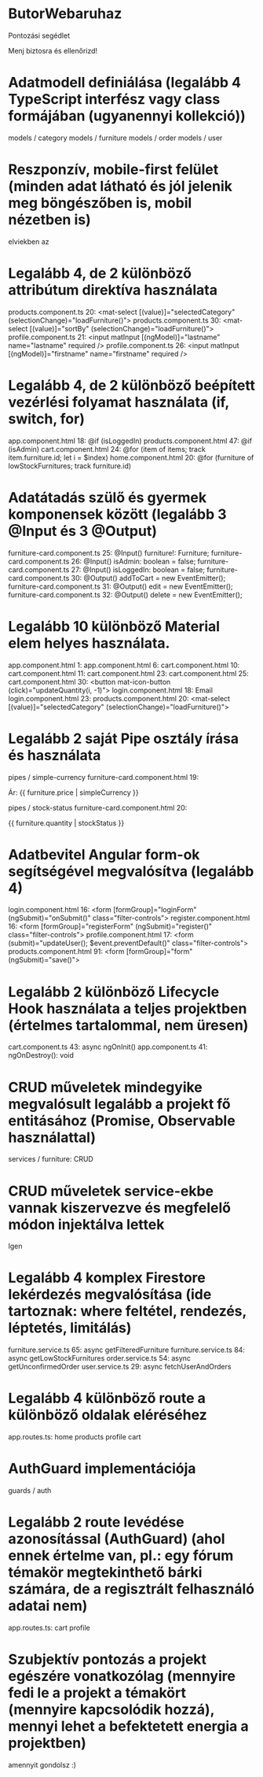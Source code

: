 # ButorWebaruhaz

Pontozási segédlet

Menj biztosra és ellenőrizd!

# Adatmodell definiálása (legalább 4 TypeScript interfész vagy class formájában (ugyanennyi kollekció))
models / category
models / furniture
models / order
models / user

# Reszponzív, mobile-first felület (minden adat látható és jól jelenik meg böngészőben is, mobil nézetben is)
elviekben az

# Legalább 4, de 2 különböző attribútum direktíva használata
products.component.ts 20:             <mat-select [(value)]="selectedCategory" (selectionChange)="loadFurniture()">
products.component.ts 30:             <mat-select [(value)]="sortBy" (selectionChange)="loadFurniture()">
profile.component.ts 21:              <input matInput [(ngModel)]="lastname" name="lastname" required />
profile.component.ts 26:              <input matInput [(ngModel)]="firstname" name="firstname" required />

# Legalább 4, de 2 különböző beépített vezérlési folyamat használata (if, switch, for)
app.component.html 18:           @if (isLoggedIn) 
products.component.html 47:      @if (isAdmin)
cart.component.html 24:          @for (item of items; track item.furniture.id; let i = $index) 
home.component.html 20:      @for (furniture of lowStockFurnitures; track furniture.id)

# Adatátadás szülő és gyermek komponensek között (legalább 3 @Input és 3 @Output)
furniture-card.component.ts 25:          @Input() furniture!: Furniture;
furniture-card.component.ts 26:          @Input() isAdmin: boolean = false;
furniture-card.component.ts 27:          @Input() isLoggedIn: boolean = false;
furniture-card.component.ts 30:          @Output() addToCart = new EventEmitter<Furniture>();
furniture-card.component.ts 31:          @Output() edit = new EventEmitter<Furniture>();
furniture-card.component.ts 32:          @Output() delete = new EventEmitter<string>();

# Legalább 10 különböző Material elem helyes használata.
app.component.html 1:            <mat-sidenav-container>
app.component.html 6:            <mat-toolbar>
cart.component.html 10:          <mat-card class="filter-card">
cart.component.html 11:          <mat-card-header>
cart.component.html 23:          <mat-list>
cart.component.html 25:          <mat-list-item>
cart.component.html 30:          <button mat-icon-button (click)="updateQuantity(i, -1)">
login.component.html 18:         <mat-label>Email</mat-label>
login.component.html 23:         <mat-form-field appearance="outline">
products.component.html 20:       <mat-select [(value)]="selectedCategory" (selectionChange)="loadFurniture()">

# Legalább 2 saját Pipe osztály írása és használata
pipes / simple-currency      furniture-card.component.html 19:       <p>Ár: {{ furniture.price | simpleCurrency }}</p>
pipes / stock-status         furniture-card.component.html 20:       <p>{{ furniture.quantity | stockStatus }}</p>

# Adatbevitel Angular form-ok segítségével megvalósítva (legalább 4)
login.component.html 16:         <form [formGroup]="loginForm" (ngSubmit)="onSubmit()" class="filter-controls">
register.component.html 16:         <form [formGroup]="registerForm" (ngSubmit)="register()" class="filter-controls">
profile.component.html 17:         <form (submit)="updateUser(); $event.preventDefault()" class="filter-controls">
products.component.html 91:         <form [formGroup]="form" (ngSubmit)="save()">

# Legalább 2 különböző Lifecycle Hook használata a teljes projektben (értelmes tartalommal, nem üresen)
cart.component.ts 43:          async ngOnInit()
app.component.ts 41:          ngOnDestroy(): void

# CRUD műveletek mindegyike megvalósult legalább a projekt fő entitásához (Promise, Observable használattal)
services / furniture: CRUD

# CRUD műveletek service-ekbe vannak kiszervezve és megfelelő módon injektálva lettek
Igen

# Legalább 4 komplex Firestore lekérdezés megvalósítása (ide tartoznak: where feltétel, rendezés, léptetés, limitálás)
furniture.service.ts 65:            async getFilteredFurniture
furniture.service.ts 84:            async getLowStockFurnitures
order.service.ts 54:                async getUnconfirmedOrder
user.service.ts 29:                 async fetchUserAndOrders

# Legalább 4 különböző route a különböző oldalak eléréséhez
app.routes.ts:
                home
                products
                profile
                cart

# AuthGuard implementációja
guards / auth

# Legalább 2 route levédése azonosítással (AuthGuard) (ahol ennek értelme van, pl.: egy fórum témakör megtekinthető bárki számára, de a regisztrált felhasználó adatai nem)
app.routes.ts:
                cart
                profile

# Szubjektív pontozás a projekt egészére vonatkozólag (mennyire fedi le a projekt a témakört (mennyire kapcsolódik hozzá), mennyi lehet a befektetett energia a projektben)
amennyit gondolsz :)



